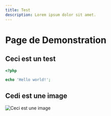 ```yaml
---
title: Test
description: Lorem ipsum dolor sit amet.
---
```


# Page de Demonstration

## Ceci est un test

```php
<?php

echo 'Hello world!';
```

## Cedi est une image

![Ceci est une image](/icon-512x512.png)